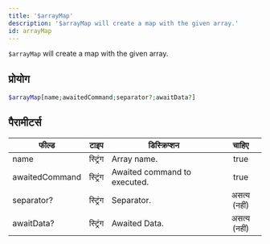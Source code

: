 ```yaml
---
title: '$arrayMap'
description: '$arrayMap will create a map with the given array.'
id: arrayMap
---
```


`$arrayMap` will create a map with the given array.

## प्रोयोग

```php
$arrayMap[name;awaitedCommand;separator?;awaitData?]
```

## पैरामीटर्स

| फील्ड          | टाइप     | डिस्क्रिप्शन                 |    चाहिए     |
| -------------- | -------- | ---------------------------- |:------------:|
| name           | स्ट्रिंग | Array name.                  |     true     |
| awaitedCommand | स्ट्रिंग | Awaited command to executed. |     true     |
| separator?     | स्ट्रिंग | Separator.                   | असत्य (नहीं) |
| awaitData?     | स्ट्रिंग | Awaited Data.                | असत्य (नहीं) |